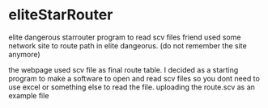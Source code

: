 # eliteStarRouter
elite dangerous starrouter program to read scv files
friend used some network site to route path in elite dangeorus. (do not remember the site anymore)

the webpage used scv file as final route table. I decided as a starting program to make a software to open and read scv files so you dont need to use excel or something else to read the file. uploading the route.scv as an example file
